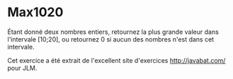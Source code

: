 # Max1020 #
Étant donné deux nombres entiers, retournez la plus grande valeur dans
l'intervale [10;20], ou retournez 0 si aucun des nombres n'est dans cet
intervale.

Cet exercice a été extrait de l'excellent site d'exercices
http://javabat.com/ pour JLM.

